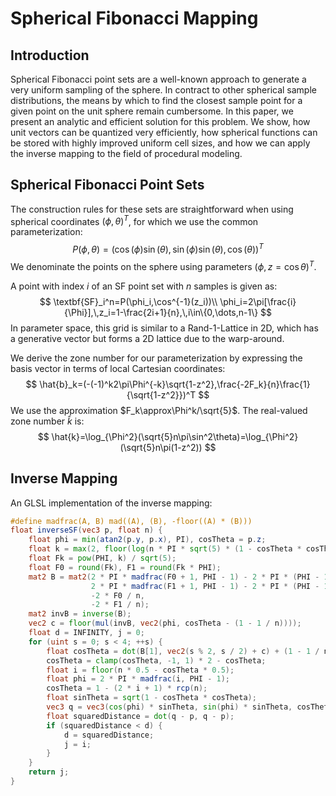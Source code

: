 # Spherical Fibonacci Mapping

## Introduction

Spherical Fibonacci point sets are a well-known approach to generate a very uniform sampling of the sphere. In contract to other spherical sample distributions, the means by which to find the closest sample point for a given point on the unit sphere remain cumbersome. In this paper, we present an analytic and efficient solution for this problem. We show, how unit vectors can be quantized very efficiently, how spherical functions can be stored with highly improved uniform cell sizes, and how we can apply the inverse mapping to the field of procedural modeling.

## Spherical Fibonacci Point Sets

The construction rules for these sets are straightforward when using spherical coordinates $(\phi,\theta)^T$, for which we use the common parameterization:
$$
P(\phi,\theta)=(\cos(\phi)\sin(\theta),\sin(\phi)\sin(\theta),\cos(\theta))^T
$$
We denominate the points on the sphere using parameters $(\phi,z=\cos\theta)^T$.

A point with index $i$ of an SF point set with $n$ samples is given as:
$$
\textbf{SF}_i^n=P(\phi_i,\cos^{-1}(z_i))\\
\phi_i=2\pi[\frac{i}{\Phi}],\,z_i=1-\frac{2i+1}{n},\,i\in\{0,\dots,n-1\}
$$
In parameter space, this grid is similar to a Rand-1-Lattice in 2D, which has a generative vector but forms a 2D lattice due to the warp-around.

We derive the zone number for our parameterization by expressing the basis vector in terms of local Cartesian coordinates:
$$
\hat{b}_k=(-(-1)^k2\pi\Phi^{-k}\sqrt{1-z^2},\frac{-2F_k}{n}\frac{1}{\sqrt{1-z^2}})^T
$$
We use the approximation $F_k\approx\Phi^k/\sqrt{5}$. The real-valued zone number $\hat{k}$ is:
$$
\hat{k}=\log_{\Phi^2}(\sqrt{5}n\pi\sin^2\theta)=\log_{\Phi^2}(\sqrt{5}n\pi(1-z^2))
$$

## Inverse Mapping

An GLSL implementation of the inverse mapping:

```glsl
#define madfrac(A, B) mad((A), (B), -floor((A) * (B)))
float inverseSF(vec3 p, float n) {
    float phi = min(atan2(p.y, p.x), PI), cosTheta = p.z;
    float k = max(2, floor(log(n * PI * sqrt(5) * (1 - cosTheta * cosTheta)) / log(PHI * PHI)));
    float Fk = pow(PHI, k) / sqrt(5);
    float F0 = round(Fk), F1 = round(Fk * PHI);
    mat2 B = mat2(2 * PI * madfrac(F0 + 1, PHI - 1) - 2 * PI * (PHI - 1),
                  2 * PI * madfrac(F1 + 1, PHI - 1) - 2 * PI * (PHI - 1),
                  -2 * F0 / n,
                  -2 * F1 / n);
    mat2 invB = inverse(B);
    vec2 c = floor(mul(invB, vec2(phi, cosTheta - (1 - 1 / n))));
    float d = INFINITY, j = 0;
    for (uint s = 0; s < 4; ++s) {
        float cosTheta = dot(B[1], vec2(s % 2, s / 2) + c) + (1 - 1 / n);
        cosTheta = clamp(cosTheta, -1, 1) * 2 - cosTheta;
        float i = floor(n * 0.5 - cosTheta * 0.5);
        float phi = 2 * PI * madfrac(i, PHI - 1);
        cosTheta = 1 - (2 * i + 1) * rcp(n);
        float sinTheta = sqrt(1 - cosTheta * cosTheta);
        vec3 q = vec3(cos(phi) * sinTheta, sin(phi) * sinTheta, cosTheta);
        float squaredDistance = dot(q - p, q - p);
        if (squaredDistance < d) {
            d = squaredDistance;
            j = i;
        }
    }
    return j;
}
```

